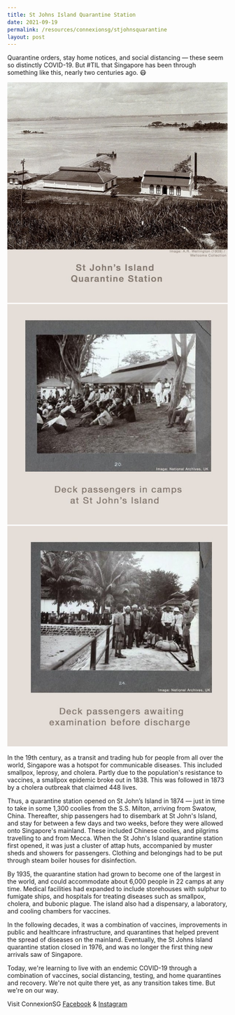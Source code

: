 ```yaml
---
title: St Johns Island Quarantine Station
date: 2021-09-19
permalink: /resources/connexionsg/stjohnsquarantine
layout: post
---
```

Quarantine orders, stay home notices, and social distancing — these seem so distinctly COVID-19. But #TIL that Singapore has been through something like this, nearly two centuries ago. 😷

![Alt text for image on Isomer site](/images/stjohn1.jpg)
![Alt text for image on Isomer site](/images/stjohn2.jpg)
![Alt text for image on Isomer site](/images/stjohn3.jpg)

In the 19th century, as a transit and trading hub for people from all over the world, Singapore was a hotspot for communicable diseases. This included smallpox, leprosy, and cholera. Partly due to the population's resistance to vaccines, a smallpox epidemic broke out in 1838. This was followed in 1873 by a cholera outbreak that claimed 448 lives. 

Thus, a quarantine station opened on St John’s Island in 1874 — just in time to take in some 1,300 coolies from the S.S. Milton, arriving from Swatow, China. Thereafter, ship passengers had to disembark at St John's Island, and stay for between a few days and two weeks, before they were allowed onto Singapore's mainland. These included Chinese coolies, and pilgrims travelling to and from Mecca.
When the St John's Island quarantine station first opened, it was just a cluster of attap huts, accompanied by muster sheds and showers for passengers. Clothing and belongings had to be put through steam boiler houses for disinfection.

By 1935, the quarantine station had grown to become one of the largest in the world, and could accommodate about 6,000 people in 22 camps at any time. Medical facilities had expanded to include storehouses with sulphur to fumigate ships, and hospitals for treating diseases such as smallpox, cholera, and bubonic plague. The island also had a dispensary, a laboratory, and cooling chambers for vaccines. 

In the following decades, it was a combination of vaccines, improvements in public and healthcare infrastructure, and quarantines that helped prevent the spread of diseases on the mainland. Eventually, the St Johns Island quarantine station closed in 1976, and was no longer the first thing new arrivals saw of Singapore. 

Today, we're learning to live with an endemic COVID-19 through a combination of vaccines, social distancing, testing, and home quarantines and recovery. We're not quite there yet, as any transition takes time. But we're on our way.

Visit ConnexionSG [Facebook](https://www.facebook.com/ConnexionSG) & [Instagram](https://www.instagram.com/connexionsg/)